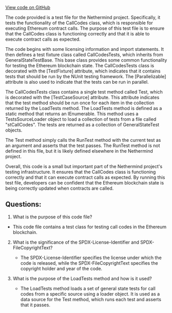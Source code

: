 [View code on GitHub](https://github.com/NethermindEth/nethermind/src/Nethermind/Ethereum.Blockchain.Test/CallCodeTests.cs)

The code provided is a test file for the Nethermind project. Specifically, it tests the functionality of the CallCodes class, which is responsible for executing Ethereum contract calls. The purpose of this test file is to ensure that the CallCodes class is functioning correctly and that it is able to execute contract calls as expected.

The code begins with some licensing information and import statements. It then defines a test fixture class called CallCodesTests, which inherits from GeneralStateTestBase. This base class provides some common functionality for testing the Ethereum blockchain state. The CallCodesTests class is decorated with the [TestFixture] attribute, which indicates that it contains tests that should be run by the NUnit testing framework. The [Parallelizable] attribute is also used to indicate that the tests can be run in parallel.

The CallCodesTests class contains a single test method called Test, which is decorated with the [TestCaseSource] attribute. This attribute indicates that the test method should be run once for each item in the collection returned by the LoadTests method. The LoadTests method is defined as a static method that returns an IEnumerable<GeneralStateTest>. This method uses a TestsSourceLoader object to load a collection of tests from a file called "stCallCodes". The tests are returned as a collection of GeneralStateTest objects.

The Test method simply calls the RunTest method with the current test as an argument and asserts that the test passes. The RunTest method is not defined in this file, but it is likely defined elsewhere in the Nethermind project.

Overall, this code is a small but important part of the Nethermind project's testing infrastructure. It ensures that the CallCodes class is functioning correctly and that it can execute contract calls as expected. By running this test file, developers can be confident that the Ethereum blockchain state is being correctly updated when contracts are called.
## Questions: 
 1. What is the purpose of this code file?
   - This code file contains a test class for testing call codes in the Ethereum blockchain.

2. What is the significance of the SPDX-License-Identifier and SPDX-FileCopyrightText?
   - The SPDX-License-Identifier specifies the license under which the code is released, while the SPDX-FileCopyrightText 
     specifies the copyright holder and year of the code.

3. What is the purpose of the LoadTests method and how is it used?
   - The LoadTests method loads a set of general state tests for call codes from a specific source using a loader object. 
     It is used as a data source for the Test method, which runs each test and asserts that it passes.